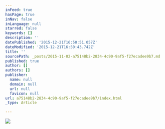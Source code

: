 ```yaml
---
inFeed: true
hasPage: true
inNav: false
inLanguage: null
starred: false
keywords: []
description: ''
datePublished: '2015-12-21T16:50:51.057Z'
dateModified: '2015-12-21T16:50:43.742Z'
title: ''
sourcePath: _posts/2015-11-02-a75148b2-2834-4c90-9af5-f27ecadee9b7.md
published: true
author: []
authors: []
publisher:
  name: null
  domain: null
  url: null
  favicon: null
url: a75148b2-2834-4c90-9af5-f27ecadee9b7/index.html
_type: Article

---
```

![](https://s3-us-west-2.amazonaws.com/the-grid-img/p/c3aab879dd229b100235e42b5afaa37162560b23.jpg)